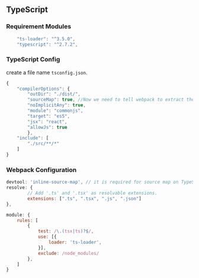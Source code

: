## TypeScript
### Requirement Modules
```js
    "ts-loader": "^3.5.0",
    "typescript": "^2.7.2",
```
### TypeScript Config
create a file name `tsconfig.json`.
```js
{
    "compilerOptions": {
        "outDir": "./dist/",
        "sourceMap": true, //Now we need to tell webpack to extract these source maps and into our final bundle with `devtool: 'inline-source-map'`
        "noImplicitAny": true,
        "module": "commonjs",
        "target": "es5",
        "jsx": "react",
        "allowJs": true
        },
    "include": [
        "./src/**/*"
    ]
}

```
### Webpack Configuration
```js
devtool: 'inline-source-map', // it is required for source map on TypeScript 
resolve: {
        // Add '.ts' and '.tsx' as resolvable extensions.
        extensions: [".ts", ".tsx", ".js", ".json"]
},

module: {
    rules: [
        {
            test: /\.(tsx|ts)?$/,
            use: [{
                loader: 'ts-loader',
            }],
            exclude: /node_modules/
        },
    ]
}
```

